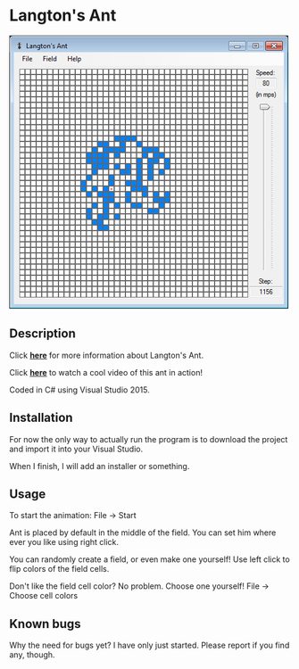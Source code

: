 # Langton's Ant
![ss](https://raw.githubusercontent.com/IvanRistovic/langton-ant/master/screenshots/2016-12-22.PNG)

## Description
Click **[here](https://en.wikipedia.org/wiki/Langton's_ant)** for more information about Langton's Ant.

Click **[here](https://www.youtube.com/watch?v=NWBToaXK5T0)** to watch a cool video of this ant in action!

Coded in C# using Visual Studio 2015.

## Installation
For now the only way to actually run the program is to download the project and import it into your Visual Studio.

When I finish, I will add an installer or something.

## Usage
To start the animation: File -> Start

Ant is placed by default in the middle of the field. You can set him where ever you like using right click.

You can randomly create a field, or even make one yourself! Use left click to flip colors of the field cells.

Don't like the field cell color? No problem. Choose one yourself! File -> Choose cell colors

## Known bugs
Why the need for bugs yet? I have only just started. Please report if you find any, though.

